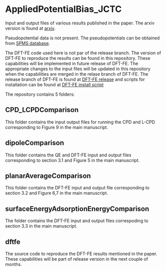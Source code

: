 # AppliedPotentialBias_JCTC
Input and output files of various results published in the paper. The arxiv version is found at [arxiv](https://arxiv.org/abs/2504.00998).


Pseudopotential data is not present. The pseudopotentials can be obtained from [SPMS database](https://github.com/SPARC-X/SPMS-psps).

The DFT-FE code used here is not par of the release branch. The version of DFT-FE to reproduce the results can be found in this repository. These capabilities will be implemented in future release of DFT-FE. The appropriate changes to the input files will be updated in this repository when the capabilities are merged in the relase branch of DFT-FE. The release branch of DFT-FE is found at [DFT-FE release](https://github.com/dftfeDevelopers/dftfe) and scripts for installation can be found at [DFT-FE install script](https://github.com/dftfeDevelopers/install_DFTFE)


The repository contains 5 folders:
## CPD_LCPDComparison
 This folder contains the input output files for running the CPD and L-CPD corresponding to Figure 9 in the main manuscript.
## dipoleComparison
This folder contains the QE and DFT-FE input and output files corresponding to section 3.1 and Figure 5 in the main manuscript.
## planarAverageComparison
This folder contains the DFT-FE input and output file corresponding to section 3.2 and Figure 6,7 in the main manuscript.
## surfaceEnergyAdsorptionEnergyComparison
The folder contains the DFT-FE input and output files correspoding to section 3.3 in the main manuscript.
## dftfe
The source code to reproduce the DFT-FE results mentioned in the paper. These capabilities will be part of release version in the next couple of months.


